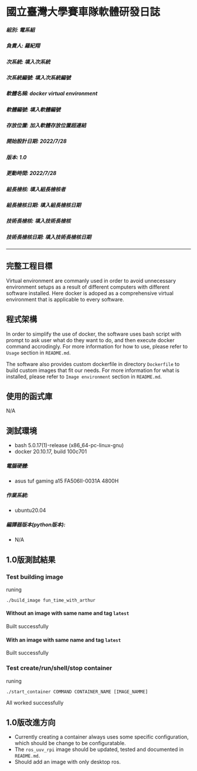 # 國立臺灣大學賽車隊軟體研發日誌
##### 組別: 電系組
##### 負責人: 羅紀翔
##### 次系統: *填入次系統*
##### 次系統編號: *填入次系統編號*
##### 軟體名稱: docker virtual environment
##### 軟體編號: *填入軟體編號*
##### 存放位置: *加入軟體存放位置超連結*
##### 開始設計日期: 2022/7/28
##### 版本: 1.0
##### 更動時間: 2022/7/28
##### 組長檢核: *填入組長檢核者*
##### 組長檢核日期: *填入組長檢核日期*
##### 技術長檢核: *填入技術長檢核*
##### 技術長檢核日期: *填入技術長檢核日期*
---
## 完整工程目標
Virtual environment are commanly used in order to avoid unnecessary environment setups as a result of different computers with different software installed. Here docker is adoped as a comprehensive virtual environment that is applicable to every software.

## 程式架構
In order to simplify the use of docker, the software uses bash script with prompt to ask user what do they want to do, and then execute docker command accrodingly. For more information for how to use, please refer to `Usage` section in `README.md`.

The software also provides custom dockerfile in directory `Dockerfile` to build custom images that fit our needs. For more information for what is installed, please refer to `Image environment` section in `README.md`.

## 使用的函式庫
N/A

## 測試環境
- bash 5.0.17(1)-release (x86_64-pc-linux-gnu)
- docker 20.10.17, build 100c701

##### 電腦硬體:
- asus tuf gaming a15 FA506II-0031A 4800H

##### 作業系統:
- ubuntu20.04

##### 編譯器版本(python版本):
- N/A

## 1.0版測試結果
### Test building image
runing
```bash=
./build_image fun_time_with_arthur
```
#### Without an image with same name and tag `latest`
Built successfully
#### With an image with same name and tag `latest`
Built successfully

### Test create/run/shell/stop container
runing
```bash=
./start_container COMMAND CONTAINER_NAME [IMAGE_NAMME]
```
All worked successfully

## 1.0版改進方向
- Currently creating a container always uses some specific configuration, which should be change to be configuratable.
- The `ros_uuv_rpi` image should be updated, tested and documented in `README.md`.
- Should add an image with only desktop ros.
